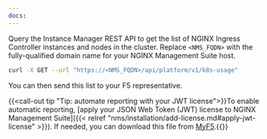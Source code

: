```yaml
---
docs:
---
```


Query the Instance Manager REST API to get the list of NGINX Ingress Controller instances and nodes in the cluster. Replace `<NMS_FQDN>` with the fully-qualified domain name for your NGINX Management Suite host.

```sh
curl -X GET --url "https://<NMS_FQDN>/api/platform/v1/k8s-usage"
```

You can then send this list to your F5 representative.

{{<call-out tip "Tip: automate reporting with your JWT license">}}To enable automatic reporting, [apply your JSON Web Token (JWT) license to NGINX Management Suite]({{< relref "nms/installation/add-license.md#apply-jwt-license" >}}). If needed, you can download this file from [MyF5](https://account.f5.com/myf5).{{</call-out>}}

